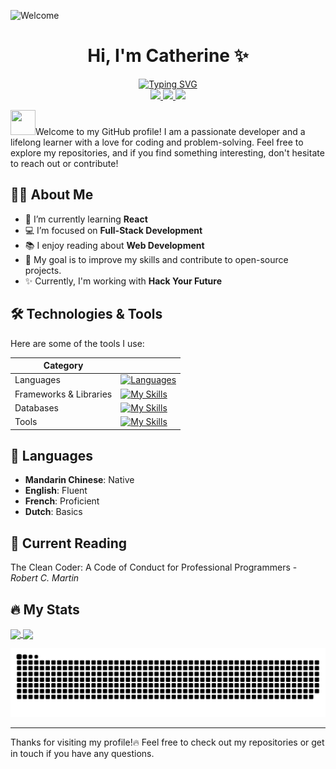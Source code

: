 ![Welcome](https://capsule-render.vercel.app/api?type=venom&color=auto&height=150&section=header&text=Bienvenue/%20Welcome/%20歡迎/%20Welkom&fontSize=50&theme=gruvbox_light&animation=fadeIn)

<h1 align="center">Hi, I'm Catherine ✨</h1>

<div align="center">
    <a href="https://git.io/typing-svg"><img src="https://readme-typing-svg.demolab.com?font=Roboto&weight=600&size=34&pause=1000&color=BF8930&background=427B5800&width=435&lines=Full-Stack+Developer;Woman+in+Technology;A+chocoholic!+%F0%9F%8D%AB%F0%9F%98%8A" alt="Typing SVG" /></a>
    <br />
    <a href="mailto:catherine.idv@gmail.co">
    <img src="https://img.shields.io/badge/Gmail-D14836?style=for-the-badge&logo=gmail&logoColor=white" />
    </a> 
    <a target="_blan" href="https://www.linkedin.com/in/kaohsinlin/">
    <img src="https://img.shields.io/badge/LinkedIn-0077B5?style=for-the-badge&logo=linkedin&logoColor=white" />
    </a>
    <a target="_blan" href="https://catherinelin.netlify.app/">
    <img src="https://img.shields.io/badge/Portfolio-255E63?style=for-the-badge&logo=About.me&logoColor=white" />
    </a>

</div>

<img src="https://media.tenor.com/C-G3GF2Fm-YAAAAi/sabobatage-boba-card-game.gif" width="40" height="40"/>Welcome to my GitHub profile! I am a passionate developer and a lifelong learner with a love for coding and problem-solving. Feel free to explore my repositories, and if you find something interesting, don't hesitate to reach out or contribute!

## 👩‍💻 About Me

- 🌱 I’m currently learning **React**
- 💻 I’m focused on **Full-Stack Development**
- 📚 I enjoy reading about **Web Development**
- 🎯 My goal is to improve my skills and contribute to open-source projects.
- ✨ Currently, I'm working with **Hack Your Future**

## 🛠️ Technologies & Tools

Here are some of the tools I use:

| Category               |                                                                                               |
| ---------------------- | --------------------------------------------------------------------------------------------- |
| Languages              | [![Languages](https://skillicons.dev/icons?i=js,html,css,python)](https://skillicons.dev)     |
| Frameworks & Libraries | [![My Skills](https://skillicons.dev/icons?i=react,nodejs,bootstrap)](https://skillicons.dev) |
| Databases              | [![My Skills](https://skillicons.dev/icons?i=mysql,mongodb,firebase)](https://skillicons.dev) |
| Tools                  | [![My Skills](https://skillicons.dev/icons?i=git,github,vscode)](https://skillicons.dev)      |

## 💬 Languages

- **Mandarin Chinese**: Native
- **English**: Fluent
- **French**: Proficient
- **Dutch**: Basics

## 📕 Current Reading

The Clean Coder: A Code of Conduct for Professional Programmers - _Robert C. Martin_

## 🔥 My Stats

<a href="https://github.com/boba-milktea/github-readme-stats">
  <img width="48%" align="center" src="https://github-readme-stats.vercel.app/api?username=boba-milktea&theme=gruvbox&show_icons=true&rank_icon=github" />
</a>
<a href="https://github.com/boba-milktea/convoychat">
  <img width="46%" align="center" src="https://github-readme-stats.vercel.app/api/top-langs/?username=boba-milktea&layout=compact&hide=html,css&langs_count=10&theme=gruvbox&card_width=320" />
</a>

![snake gif](https://github.com/boba-milktea/boba-milktea/blob/output/github-snake-dark.svg)

---

Thanks for visiting my profile!🔥 Feel free to check out my repositories or get in touch if you have any questions.
